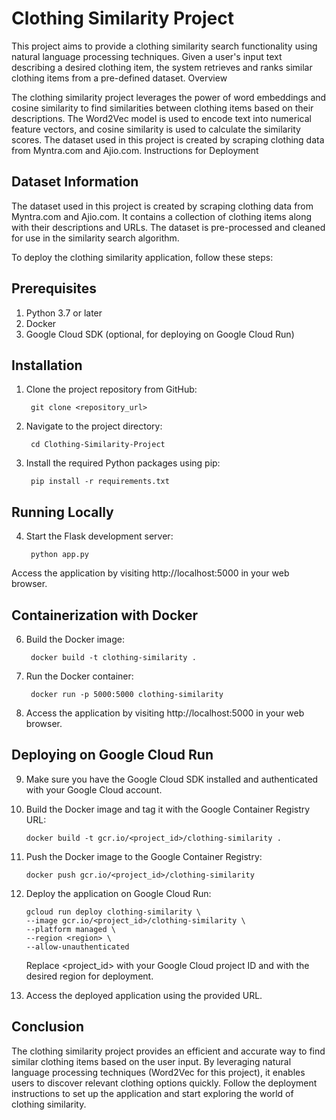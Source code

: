 # Clothing Similarity Project

This project aims to provide a clothing similarity search functionality using natural language processing techniques. Given a user's input text describing a desired clothing item, the system retrieves and ranks similar clothing items from a pre-defined dataset.
Overview

The clothing similarity project leverages the power of word embeddings and cosine similarity to find similarities between clothing items based on their descriptions. The Word2Vec model is used to encode text into numerical feature vectors, and cosine similarity is used to calculate the similarity scores. The dataset used in this project is created by scraping clothing data from Myntra.com and Ajio.com.
Instructions for Deployment

## Dataset Information

The dataset used in this project is created by scraping clothing data from Myntra.com and Ajio.com. It contains a collection of clothing items along with their descriptions and URLs. The dataset is pre-processed and cleaned for use in the similarity search algorithm.

To deploy the clothing similarity application, follow these steps:

## Prerequisites

1. Python 3.7 or later
2. Docker
3. Google Cloud SDK (optional, for deploying on Google Cloud Run)

## Installation

1. Clone the project repository from GitHub:

        git clone <repository_url>


2. Navigate to the project directory:

        cd Clothing-Similarity-Project


3. Install the required Python packages using pip:

        pip install -r requirements.txt


## Running Locally

4. Start the Flask development server:

        python app.py

Access the application by visiting http://localhost:5000 in your web browser.


## Containerization with Docker

6. Build the Docker image:

        docker build -t clothing-similarity .


7. Run the Docker container:

        docker run -p 5000:5000 clothing-similarity

    
8. Access the application by visiting http://localhost:5000 in your web browser.


## Deploying on Google Cloud Run

9. Make sure you have the Google Cloud SDK installed and authenticated with your Google Cloud account.


10. Build the Docker image and tag it with the Google Container Registry URL:

        docker build -t gcr.io/<project_id>/clothing-similarity .


11. Push the Docker image to the Google Container Registry:

        docker push gcr.io/<project_id>/clothing-similarity


12. Deploy the application on Google Cloud Run:

        gcloud run deploy clothing-similarity \
        --image gcr.io/<project_id>/clothing-similarity \
        --platform managed \
        --region <region> \
        --allow-unauthenticated

    Replace <project_id> with your Google Cloud project ID and <region> with the desired region for deployment.

    
13. Access the deployed application using the provided URL.


## Conclusion

The clothing similarity project provides an efficient and accurate way to find similar clothing items based on the user input. By leveraging natural language processing techniques (Word2Vec for this project), it enables users to discover relevant clothing options quickly. Follow the deployment instructions to set up the application and start exploring the world of clothing similarity.
